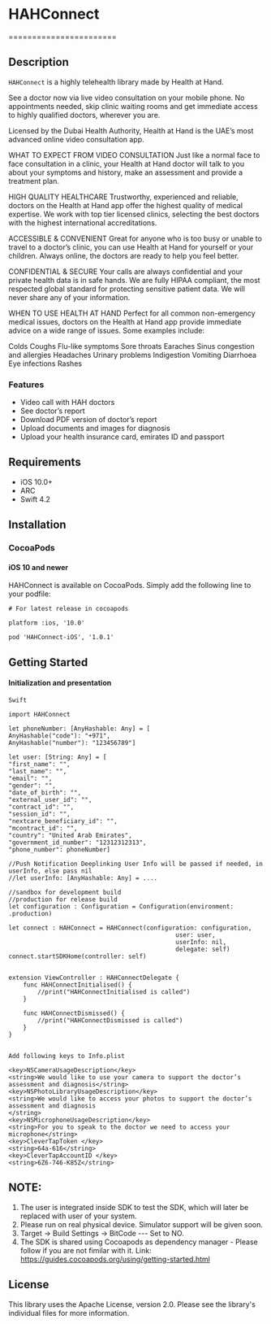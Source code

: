 # HAHConnect
=======================


## Description
`HAHConnect` is a highly telehealth library made by Health at Hand.

See a doctor now via live video consultation on your mobile phone. No appointments needed, skip clinic waiting rooms and get immediate access to highly qualified doctors, wherever you are.

Licensed by the Dubai Health Authority, Health at Hand is the UAE’s most advanced online video consultation app.

WHAT TO EXPECT FROM VIDEO CONSULTATION
Just like a normal face to face consultation in a clinic, your Health at Hand doctor will talk to you about your symptoms and history, make an assessment and provide a treatment plan.



HIGH QUALITY HEALTHCARE
Trustworthy, experienced and reliable, doctors on the Health at Hand app offer the highest quality of medical expertise. We work with top tier licensed clinics, selecting the best doctors with the highest international accreditations.

ACCESSIBLE & CONVENIENT
Great for anyone who is too busy or unable to travel to a doctor’s clinic, you can use Health at Hand for yourself or your children. Always online, the doctors are ready to help you feel better.

CONFIDENTIAL & SECURE
Your calls are always confidential and your private health data is in safe hands. We are fully HIPAA compliant, the most respected global standard for protecting sensitive patient data. We will never share any of your information.

WHEN TO USE HEALTH AT HAND 
Perfect for all common non-emergency medical issues, doctors on the Health at Hand app provide immediate advice on a wide range of issues. Some examples include:

Colds
Coughs
Flu-like symptoms
Sore throats
Earaches
Sinus congestion and allergies
Headaches
Urinary problems
Indigestion
Vomiting
Diarrhoea
Eye infections
Rashes



### Features
* Video call with HAH doctors
* See doctor’s report
* Download PDF version of doctor’s report
* Upload documents and images for diagnosis
* Upload your health insurance card, emirates ID and passport

## Requirements
* iOS 10.0+
* ARC
* Swift 4.2

## Installation
### CocoaPods
#### iOS 10 and newer
HAHConnect is available on CocoaPods. Simply add the following line to your podfile:

```
# For latest release in cocoapods

platform :ios, '10.0'

pod 'HAHConnect-iOS', '1.0.1'
```

## Getting Started
#### Initialization and presentation
```
Swift

import HAHConnect

let phoneNumber: [AnyHashable: Any] = [
AnyHashable("code"): "+971",
AnyHashable("number"): "123456789"]

let user: [String: Any] = [
"first_name": "",
"last_name": "",
"email": "",
"gender": "",
"date_of_birth": "",
"external_user_id": "",
"contract_id": "",
"session_id": "",
"nextcare_beneficiary_id": "",
"mcontract_id": "",
"country": "United Arab Emirates",
"government_id_number": "12312312313",
"phone_number": phoneNumber]

//Push Notification Deeplinking User Info will be passed if needed, in userInfo, else pass nil
//let userInfo: [AnyHashable: Any] = ....

//sandbox for development build
//production for release build
let configuration : Configuration = Configuration(environment: .production)

let connect : HAHConnect = HAHConnect(configuration: configuration,
                                              user: user,
                                              userInfo: nil,
                                              delegate: self)
connect.startSDKHome(controller: self)


extension ViewController : HAHConnectDelegate {
    func HAHConnectInitialised() {
        //print("HAHConnectInitialised is called")
    }
    
    func HAHConnectDismissed() {
        //print("HAHConnectDismissed is called")
    }
}


Add following keys to Info.plist

<key>NSCameraUsageDescription</key>
<string>We would like to use your camera to support the doctor’s assessment and diagnosis</string>
<key>NSPhotoLibraryUsageDescription</key>
<string>We would like to access your photos to support the doctor’s assessment and diagnosis
</string>
<key>NSMicrophoneUsageDescription</key>
<string>For you to speak to the doctor we need to access your microphone</string>
<key>CleverTapToken </key>
<string>64a-616</string>
<key>CleverTapAccountID </key>
<string>6Z6-746-K85Z</string>

```

## NOTE:

1. The user is integrated inside SDK to test the SDK, which will later be replaced with user of your system.
2. Please run on real physical device. Simulator support will be given soon.
3. Target -> Build Settings -> BitCode --- Set to NO.
4. The SDK is shared using Cocoapods as dependency manager - Please follow if you are not fimilar with it.
Link: https://guides.cocoapods.org/using/getting-started.html


## License
This library uses the Apache License, version 2.0. Please see the library's individual files for more information.

